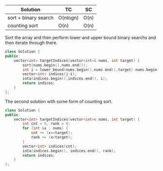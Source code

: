 
| Solution             | TC       | SC   |
|----------------------|----------|------|
| sort + binary search | O(nlogn) | O(n) |
| counting sort        | O(n)     | O(n) |


Sort the array and then perform lower and upper bound binary searchs and then iterate through there. 

```c++
class Solution {
public:
    vector<int> targetIndices(vector<int>& nums, int target) {
        sort(nums.begin(),nums.end());
        int i = lower_bound(nums.begin(),nums.end(),target)-nums.begin(), j = upper_bound(nums.begin(), nums.end(),target)-nums.begin();
        vector<int> indices(j-i);
        iota(indices.begin(),indices.end(), i);
        return indices;
    }
};
```

The second solution with some form of counting sort.  

```c++
class Solution {
public:
    vector<int> targetIndices(vector<int>& nums, int target) {
        int cnt = 0, rank = 0;
        for (int &x : nums) {
            cnt += (x==target);
            rank += (x<target);
        }
        vector<int> indices(cnt);
        iota(indices.begin(), indices.end(), rank);
        return indices;
    }
};
```